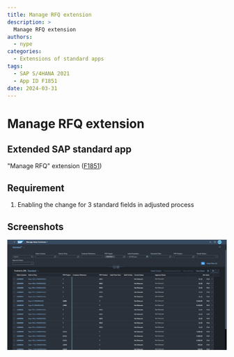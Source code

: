 ```yaml
---
title: Manage RFQ extension
description: >
  Manage RFQ extension
authors:
  - nype
categories:
  - Extensions of standard apps
tags:
  - SAP S/4HANA 2021
  - App ID F1851
date: 2024-03-31
---
```


# Manage RFQ extension

## Extended SAP standard app

"Manage RFQ" extension ([F1851]( https://fioriappslibrary.hana.ondemand.com/sap/fix/externalViewer/#/detail/Apps(%27F1851%27)/S23OP ))

## Requirement

1. Enabling the change for 3 standard fields in adjusted process

<!-- more -->

## Screenshots

[![Extended SAP Fiori app F1851 ](res/F1851.png)](res/F1851.png)